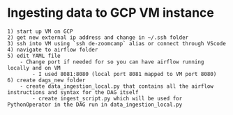 # Ingesting data to GCP VM instance
    1) start up VM on GCP
    2) get new external ip address and change in ~/.ssh folder
    3) ssh into VM using `ssh de-zoomcamp` alias or connect through VScode
    4) navigate to airflow folder
    5) edit YAML file  
        - Change port if needed for so you can have airflow running locally and on VM
            - I used 8081:8080 (local port 8081 mapped to VM port 8080)
    6) create dags_new folder
        - create data_ingestion_local.py that contains all the airflow instructions and syntax for the DAG itself
            - create ingest_script.py which will be used for PythonOperator in the DAG run in data_ingestion_local.py 